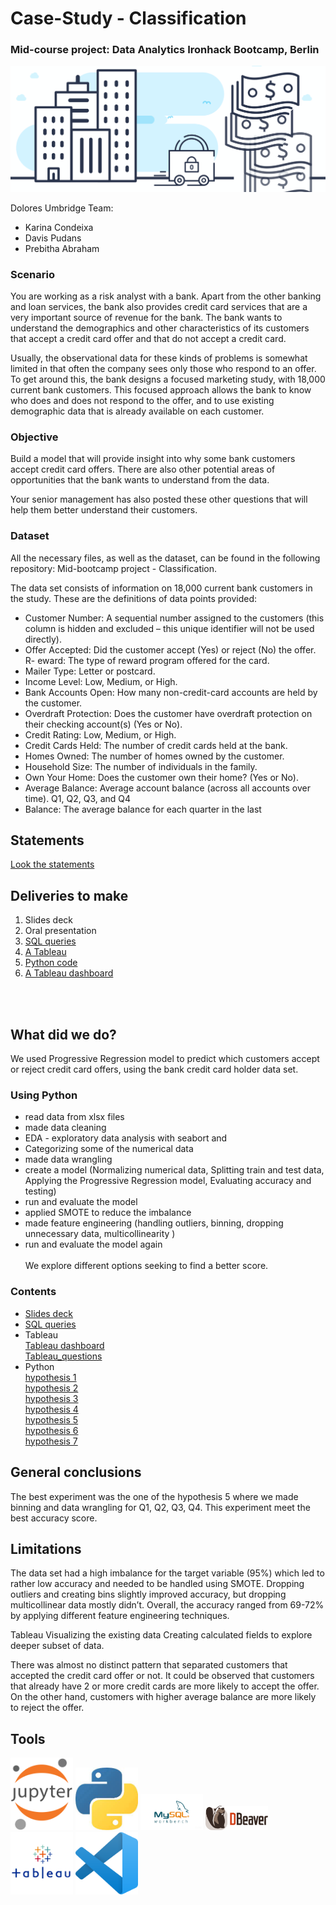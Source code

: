 # Case-Study - Classification
### Mid-course project: Data Analytics Ironhack Bootcamp, Berlin<br/> 

![Ironhack logo](images/banking-project.png)

Dolores Umbridge Team: <br/> 
- Karina Condeixa
- Davis Pudans
- Prebitha Abraham


### Scenario
You are working as a risk analyst with a bank. Apart from the other banking and loan services, the bank also provides credit card services that are a very important source of revenue for the bank. The bank wants to understand the demographics and other characteristics of its customers that accept a credit card offer and that do not accept a credit card.<br/> 

Usually, the observational data for these kinds of problems is somewhat limited in that often the company sees only those who respond to an offer. To get around this, the bank designs a focused marketing study, with 18,000 current bank customers. This focused approach allows the bank to know who does and does not respond to the offer, and to use existing demographic data that is already available on each customer.<br/> 

### Objective
Build a model that will provide insight into why some bank customers accept credit card offers. There are also other potential areas of opportunities that the bank wants to understand from the data.<br/> 

Your senior management has also posted these other questions that will help them better understand their customers.<br/> 

### Dataset
All the necessary files, as well as the dataset, can be found in the following repository: Mid-bootcamp project - Classification.<br/> 

The data set consists of information on 18,000 current bank customers in the study. These are the definitions of data points provided:<br/> 

- Customer Number: A sequential number assigned to the customers (this column is hidden and excluded – this unique identifier will not be used directly).<br/> 
- Offer Accepted: Did the customer accept (Yes) or reject (No) the offer. R- eward: The type of reward program offered for the card.<br/> 
- Mailer Type: Letter or postcard.<br/> 
- Income Level: Low, Medium, or High.<br/> 
- Bank Accounts Open: How many non-credit-card accounts are held by the customer.<br/> 
- Overdraft Protection: Does the customer have overdraft protection on their checking account(s) (Yes or No).<br/> 
- Credit Rating: Low, Medium, or High.<br/> 
- Credit Cards Held: The number of credit cards held at the bank.<br/> 
- Homes Owned: The number of homes owned by the customer.<br/> 
- Household Size: The number of individuals in the family.<br/> 
- Own Your Home: Does the customer own their home? (Yes or No).<br/> 
- Average Balance: Average account balance (across all accounts over time). Q1, Q2, Q3, and Q4<br/> 
- Balance: The average balance for each quarter in the last <br/> 

## Statements
[Look the statements](https://github.com/ironhack-edu/data_mid_bootcamp_project_classification)

## Deliveries to make
1. Slides deck
2. Oral presentation
3. [SQL queries](https://github.com/ironhack-edu/data_mid_bootcamp_project_classification/blob/master/sql_questions_classification.md)
4. [A Tableau ](https://github.com/ironhack-edu/data_mid_bootcamp_project_classification/blob/master/tableau_classification.md)
5. [Python code](https://github.com/ironhack-edu/data_mid_bootcamp_project_classification)
6. [A Tableau dashboard](https://github.com/ironhack-edu/data_mid_bootcamp_project_classification/blob/master/tableau_classification.md)

<br/> 
<br/>

## What did we do?
We used Progressive Regression model to predict which customers accept or reject credit card offers, using the bank credit card holder data set.

### Using Python 
- read data from xlsx files
- made data cleaning
- EDA - exploratory data analysis with seabort and 
- Categorizing some of the numerical data
- made data wrangling
- create a model (Normalizing numerical data, Splitting train and test data, Applying the Progressive Regression model, Evaluating accuracy and testing) 
- run and evaluate the model
- applied SMOTE to reduce the imbalance
- made feature engineering (handling outliers, binning, dropping unnecessary data, multicollinearity )
- run and evaluate the model again<br/> <br/> 
We explore different options seeking to find a better score.<br/> 


### Contents
- [Slides deck](https://docs.google.com/presentation/d/1Jzd05a98Ob2st5BEyBJGPtbX-rolYMsk55iZL7zcYLo/edit?usp=sharing
)
- [SQL queries](sql_file/credit_card_data.sql)<br/> 
- Tableau <br/> 
[Tableau dashboard](https://public.tableau.com/profile/karina.condeixa#!/vizhome/Data-Mid-Bootcamp-Project-Classification2_16190361733800/Dashboard1)<br/> 
[Tableau_questions]()
- Python <br/> 
[hypothesis 1](python_files/case_study_classification.ipynb)<br/> 
[hypothesis 2](python_files/case_study_classification_B.ipynb)<br/> 
[hypothesis 3](python_files/case_study_classification_A-1.ipynb)<br/> 
[hypothesis 4](python_files/case_study_classification_C.ipynb)<br/> 
[hypothesis 5](python_files/case_study_classification-bin.ipynb)<br/> 
[hypothesis 6](python_files/case_study_classification_bins_coulmn_difference.ipynb)<br/> 
[hypothesis 7](python_files/case_study_classification_bins_coulmn_sum.ipynb)<br/> 

## General conclusions
The best experiment was the one of the hypothesis 5 where we made binning and data wrangling for Q1, Q2, Q3, Q4. This experiment meet the best accuracy score.<br/> 

## Limitations
The data set had a high imbalance for the target variable (95%) which led to rather low accuracy and needed to be handled using SMOTE. Dropping outliers and creating bins slightly improved accuracy, but dropping multicollinear data mostly didn’t. Overall, the accuracy ranged from 69-72% by applying different feature engineering techniques.

Tableau
Visualizing the existing data
Creating calculated fields to explore deeper subset of data.

There was almost no distinct pattern that separated customers that accepted the credit card offer or not. It could be observed that customers that already have 2 or more credit cards are more likely to accept the offer. On the other hand, customers with higher average balance are more likely to reject the offer. 
<br/> 



## Tools

<img src="images/jupyter.png" width="100"/> <img src="images/python.png" width="100"/> <img src="images/mysql_workbench.png" width="100"/> <img src="images/dbeaver.png" width="100"/> <img src="images/tableau.png"  width="100"/> <img src="images/vsc.png" width="100"/> 







